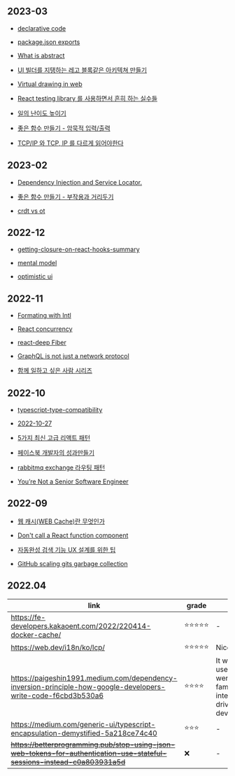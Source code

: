 ## 2023-03
- [declarative code](https)

- [package.json exports](https)

- [What is abstract](https)

- [UI 빌더를 지탱하는 레고 블록같은 아키텍쳐 만들기](https)

- [Virtual drawing in web](https)

- [React testing library 를 사용하면서 흔히 하는 실수들](https)

- [일의 난이도 높이기](https)

- [좋은 함수 만들기 - 암묵적 입력/출력](https)

- [TCP/IP 와 TCP, IP 를 다르게 읽어야한다](https)

## 2023-02
- [Dependency Injection and Service Locator.](https)

- [좋은 함수 만들기 - 부작용과 거리두기](https)

- [crdt vs ot](https)

## 2022-12
- [getting-closure-on-react-hooks-summary](https)

- [mental model](https)

- [optimistic ui](https)

## 2022-11
- [Formating with Intl](https)

- [React concurrency](https)

- [react-deep Fiber](https)

- [GraphQL is not just a network protocol](https)

- [함께 일하고 싶은 사람 시리즈](https)

## 2022-10
- [typescript-type-compatibility](https)

- [2022-10-27](https)

- [5가지 최신 고급 리액트 패턴](https)

- [페이스북 개발자의 성과만들기](https)

- [rabbitmq exchange 라우팅 패턴](https)

- [You’re Not a Senior Software Engineer](https)

## 2022-09
- [웹 캐시(WEB Cache)란 무엇인가](https)

- [Don't call a React function component](https)

- [자동완성 검색 기능 UX 설계를 위한 팁](https)

- [GitHub scaling gits garbage collection](https)


## 2022.04
| link | grade | etc |
| ---- | ----- | --- |
|https://fe-developers.kakaoent.com/2022/220414-docker-cache/|⭐️⭐️⭐️⭐️⭐️| - |
|https://web.dev/i18n/ko/lcp/|⭐️⭐️⭐️⭐️⭐️| Nice! |
|https://paigeshin1991.medium.com/dependency-inversion-principle-how-google-developers-write-code-f6cbd3b530a6|⭐️⭐️⭐️⭐️|It would be useful if you were not familiar with interface-driven development|
|https://medium.com/generic-ui/typescript-encapsulation-demystified-5a218ce74c40|⭐️⭐️⭐️| - |
|~~https://betterprogramming.pub/stop-using-json-web-tokens-for-authentication-use-stateful-sessions-instead-c0a803931a5d~~|❌| - |
